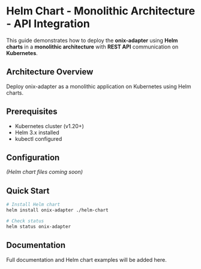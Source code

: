 # Helm Chart - Monolithic Architecture - API Integration

This guide demonstrates how to deploy the **onix-adapter** using **Helm charts** in a **monolithic architecture** with **REST API** communication on **Kubernetes**.

## Architecture Overview

Deploy onix-adapter as a monolithic application on Kubernetes using Helm charts.

## Prerequisites

- Kubernetes cluster (v1.20+)
- Helm 3.x installed
- kubectl configured

## Configuration

*(Helm chart files coming soon)*

## Quick Start

```bash
# Install Helm chart
helm install onix-adapter ./helm-chart

# Check status
helm status onix-adapter
```

## Documentation

Full documentation and Helm chart examples will be added here.

